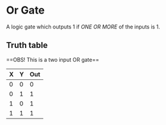 # Or Gate
A logic gate which outputs 1 if *ONE OR MORE* of the inputs is 1.

## Truth table
==OBS! This is a two input OR gate==

| X | Y | Out |
| - | - | --- |
| 0 | 0 | 0 |
| 0 | 1 | 1 |
| 1 | 0 | 1 |
| 1 | 1 | 1 |